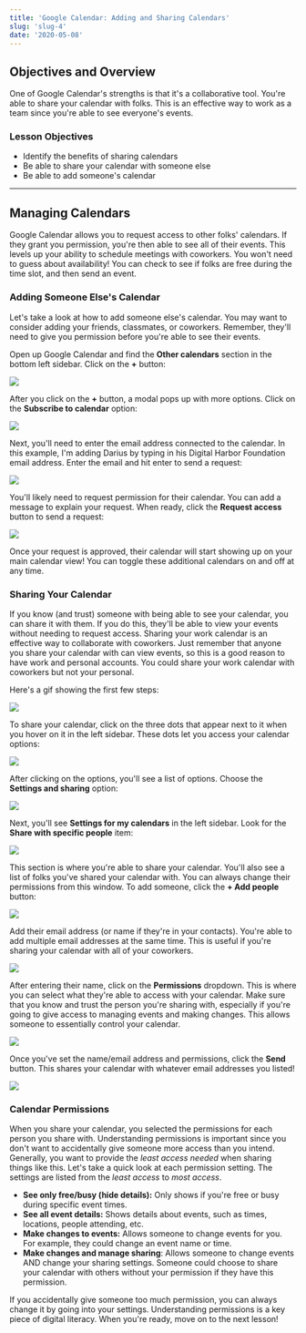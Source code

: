```yaml
---
title: 'Google Calendar: Adding and Sharing Calendars'
slug: 'slug-4'
date: '2020-05-08'
---
```


## Objectives and Overview

One of Google Calendar's strengths is that it's a collaborative tool. You're able to share your calendar with folks. This is an effective way to work as a team since you're able to see everyone's events.

### Lesson Objectives

- Identify the benefits of sharing calendars
- Be able to share your calendar with someone else
- Be able to add someone's calendar

---

## Managing Calendars

Google Calendar allows you to request access to other folks' calendars. If they grant you permission, you're then able to see all of their events. This levels up your ability to schedule meetings with coworkers. You won't need to guess about availability! You can check to see if folks are free during the time slot, and then send an event.

### Adding Someone Else's Calendar

Let's take a look at how to add someone else's calendar. You may want to consider adding your friends, classmates, or coworkers. Remember, they'll need to give you permission before you're able to see their events.

Open up Google Calendar and find the **Other calendars** section in the bottom left sidebar. Click on the **+** button:

![](https://s3.amazonaws.com/learnresources/wp-content/uploads/2020/05/google-calendar-add-1-1024x609.jpg)

After you click on the **+** button, a modal pops up with more options. Click on the **Subscribe to calendar** option:

![](https://s3.amazonaws.com/learnresources/wp-content/uploads/2020/05/google-calendar-add-2-1024x617.jpg)

Next, you'll need to enter the email address connected to the calendar. In this example, I'm adding Darius by typing in his Digital Harbor Foundation email address. Enter the email and hit enter to send a request:

![](https://s3.amazonaws.com/learnresources/wp-content/uploads/2020/05/google-calendar-add-3-1024x617.jpg)

You'll likely need to request permission for their calendar. You can add a message to explain your request. When ready, click the **Request access** button to send a request:

![](https://s3.amazonaws.com/learnresources/wp-content/uploads/2020/05/google-calendar-add-4-1024x617.jpg)

Once your request is approved, their calendar will start showing up on your main calendar view! You can toggle these additional calendars on and off at any time.

### Sharing Your Calendar

If you know (and trust) someone with being able to see your calendar, you can share it with them. If you do this, they'll be able to view your events without needing to request access. Sharing your work calendar is an effective way to collaborate with coworkers. Just remember that anyone you share your calendar with can view events, so this is a good reason to have work and personal accounts. You could share your work calendar with coworkers but not your personal.

Here's a gif showing the first few steps:

![](https://s3.amazonaws.com/learnresources/wp-content/uploads/2020/05/google-calendar-share-steps.gif)

To share your calendar, click on the three dots that appear next to it when you hover on it in the left sidebar. These dots let you access your calendar options:

![](https://s3.amazonaws.com/learnresources/wp-content/uploads/2020/05/google-calendar-share-1-1024x617.jpg)

After clicking on the options, you'll see a list of options. Choose the **Settings and sharing** option:

![](https://s3.amazonaws.com/learnresources/wp-content/uploads/2020/05/google-calendar-share-2-1024x617.jpg)

Next, you'll see **Settings for my calendars** in the left sidebar. Look for the **Share with specific people** item:

![](https://s3.amazonaws.com/learnresources/wp-content/uploads/2020/05/google-calendar-share-3-1024x617.jpg)

This section is where you're able to share your calendar. You'll also see a list of folks you've shared your calendar with. You can always change their permissions from this window. To add someone, click the **\+ Add people** button:

![](https://s3.amazonaws.com/learnresources/wp-content/uploads/2020/05/google-calendar-share-4-1024x617.jpg)

Add their email address (or name if they're in your contacts). You're able to add multiple email addresses at the same time. This is useful if you're sharing your calendar with all of your coworkers.

![](https://s3.amazonaws.com/learnresources/wp-content/uploads/2020/05/google-calendar-share-5-1024x617.jpg)

After entering their name, click on the **Permissions** dropdown. This is where you can select what they're able to access with your calendar. Make sure that you know and trust the person you're sharing with, especially if you're going to give access to managing events and making changes. This allows someone to essentially control your calendar.

![](https://s3.amazonaws.com/learnresources/wp-content/uploads/2020/05/google-calendar-share-6-1024x617.jpg)

Once you've set the name/email address and permissions, click the **Send** button. This shares your calendar with whatever email addresses you listed!

![](https://s3.amazonaws.com/learnresources/wp-content/uploads/2020/05/google-calendar-share-7-1024x617.jpg)

### Calendar Permissions

When you share your calendar, you selected the permissions for each person you share with. Understanding permissions is important since you don't want to accidentally give someone more access than you intend. Generally, you want to provide the _least access needed_ when sharing things like this. Let's take a quick look at each permission setting. The settings are listed from the _least access_ to _most access_.

- **See only free/busy (hide details):** Only shows if you're free or busy during specific event times.
- **See all event details:** Shows details about events, such as times, locations, people attending, etc.
- **Make changes to events:** Allows someone to change events for you. For example, they could change an event name or time.
- **Make changes and manage sharing**: Allows someone to change events AND change your sharing settings. Someone could choose to share your calendar with others without your permission if they have this permission.

If you accidentally give someone too much permission, you can always change it by going into your settings. Understanding permissions is a key piece of digital literacy. When you're ready, move on to the next lesson!
